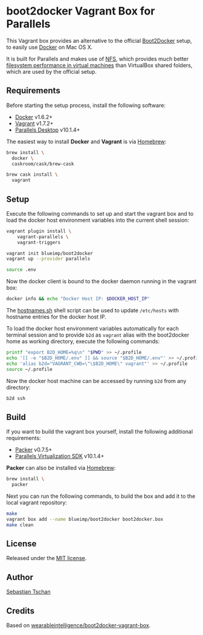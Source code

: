 # boot2docker Vagrant Box for Parallels

This Vagrant box provides an alternative to the official
[Boot2Docker](https://github.com/boot2docker/boot2docker) setup,
to easily use [Docker](https://www.docker.com/) on Mac OS X.

It is built for Parallels and makes use of
[NFS](http://en.wikipedia.org/wiki/Network_File_System),
which provides much better
[filesystem performance in virtual machines](
  http://mitchellh.com/comparing-filesystem-performance-in-virtual-machines)
than VirtualBox shared folders, which are used by the official setup.

## Requirements

Before starting the setup process, install the following software:

  * [Docker](https://docs.docker.com/installation/mac/) v1.6.2+
  * [Vagrant](https://www.vagrantup.com/) v1.7.2+
  * [Parallels Desktop](http://www.parallels.com/products/desktop/) v10.1.4+

The easiest way to install **Docker** and **Vagrant** is via
[Homebrew](http://brew.sh/):

```sh
brew install \
  docker \
  caskroom/cask/brew-cask

brew cask install \
  vagrant
```

## Setup

Execute the following commands to set up and start the vagrant box and to
load the docker host environment variables into the current shell session:

```sh
vagrant plugin install \
    vagrant-parallels \
    vagrant-triggers

vagrant init blueimp/boot2docker
vagrant up --provider parallels

source .env
```

Now the docker client is bound to the docker daemon running in the
vagrant box:

```sh
docker info && echo "Docker Host IP: $DOCKER_HOST_IP"
```

The
[hostnames.sh](https://github.com/blueimp/docker/blob/1.4.0/bin/hostnames.sh)
shell script can be used to update `/etc/hosts`
with hostname entries for the docker host IP.

To load the docker host environment variables automatically for each terminal
session and to provide `b2d` as `vagrant` alias with the boot2docker home as
working directory, execute the following commands:

```sh
printf "export B2D_HOME=%q\n" "$PWD" >> ~/.profile
echo '[[ -e "$B2D_HOME/.env" ]] && source "$B2D_HOME/.env"' >> ~/.profile
echo 'alias b2d="VAGRANT_CWD=\"\$B2D_HOME\" vagrant"' >> ~/.profile
source ~/.profile
```

Now the docker host machine can be accessed by running `b2d` from any
directory:

```sh
b2d ssh
```

## Build

If you want to build the vagrant box yourself, install the following
additional requirements:

  * [Packer](http://www.packer.io) v0.7.5+
  * [Parallels Virtualization SDK](
    http://www.parallels.com/products/desktop/download/) v10.1.4+

**Packer** can also be installed via [Homebrew](http://brew.sh/):

```sh
brew install \
  packer
```

Next you can run the following commands, to build the box and add it to the
local vagrant repository:

```sh
make
vagrant box add --name blueimp/boot2docker boot2docker.box
make clean
```

## License

Released under the [MIT license](http://www.opensource.org/licenses/MIT).

## Author

[Sebastian Tschan](https://blueimp.net/)

## Credits

Based on
[wearableintelligence/boot2docker-vagrant-box](
  https://github.com/wearableintelligence/boot2docker-vagrant-box).
